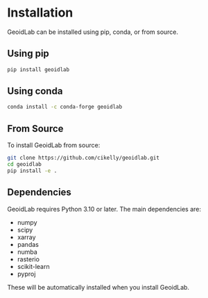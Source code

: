 # Installation

GeoidLab can be installed using pip, conda, or from source.

## Using pip

```bash
pip install geoidlab
```

## Using conda

```bash
conda install -c conda-forge geoidlab
```

## From Source

To install GeoidLab from source:

```bash
git clone https://github.com/cikelly/geoidlab.git
cd geoidlab
pip install -e .
```

## Dependencies

GeoidLab requires Python 3.10 or later. The main dependencies are:

- numpy
- scipy
- xarray
- pandas
- numba
- rasterio
- scikit-learn
- pyproj

These will be automatically installed when you install GeoidLab.
